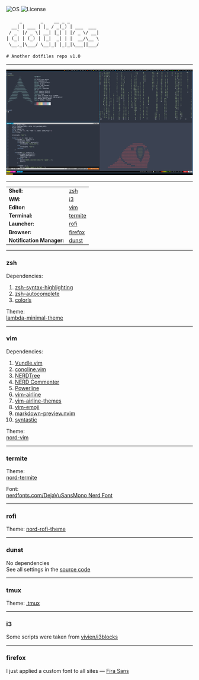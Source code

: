 ![OS](https://img.shields.io/badge/OS-Arch-%231793D1?style=flat-square&logo=arch-linux)
![License](https://img.shields.io/github/license/endygamedev/dotfiles?style=flat-square)
```
     _       _    __ _ _           
  __| | ___ | |_ / _(_) | ___  ___ 
 / _` |/ _ \| __| |_| | |/ _ \/ __|
| (_| | (_) | |_|  _| | |  __/\__ \
 \__,_|\___/ \__|_| |_|_|\___||___/

# Another dotfiles repo v1.0
```

---

![Screenshot](./assets/screenshot.png)

---

|                           |                                                       |
|---------------------------|-------------------------------------------------------|
| **Shell:**                | [zsh](https://github.com/ohmyzsh/ohmyzsh)             |
| **WM:**                   | [i3](https://github.com/i3/i3)                        |
| **Editor:**               | [vim](https://github.com/vim/vim)                     |
| **Terminal:**             | [termite](https://github.com/thestinger/termite)      |
| **Launcher:**             | [rofi](https://github.com/davatorium/rofi)            |
| **Browser:**              | [firefox](https://www.mozilla.org/en-US/firefox/new/) |
| **Notification Manager:** | [dunst](https://github.com/dunst-project/dunst)       |

---

### zsh
Dependencies:
1. [zsh-syntax-highlighting](https://github.com/zsh-users/zsh-syntax-highlighting)
1. [zsh-autocomplete](https://github.com/marlonrichert/zsh-autocomplete)
1. [colorls](https://github.com/athityakumar/colorls)

Theme:  
[lambda-minimal-theme](https://github.com/sohnryang/lambda-minimal-theme)

---

### vim
Dependencies:
1. [Vundle.vim](https://github.com/VundleVim/Vundle.vim)
1. [conoline.vim](https://github.com/miyakogi/conoline.vim)
1. [NERDTree](https://github.com/preservim/nerdtree)
1. [NERD Commenter](https://github.com/preservim/nerdcommenter)
1. [Powerline](https://github.com/powerline/powerline)
1. [vim-airline](https://github.com/vim-airline/vim-airline)
1. [vim-airline-themes](https://github.com/vim-airline/vim-airline-themes)
1. [vim-emoji](https://github.com/junegunn/vim-emoji)
1. [markdown-preview.nvim](https://github.com/iamcco/markdown-preview.nvim)
1. [syntastic](https://github.com/vim-syntastic/syntastic)

Theme:  
[nord-vim](https://github.com/arcticicestudio/nord-vim)

---

### termite
Theme:  
[nord-termite](https://github.com/arcticicestudio/nord-termite)

Font:  
[nerdfonts.com/DejaVuSansMono Nerd Font](https://www.nerdfonts.com/font-downloads)

---

### rofi
Theme:
[nord-rofi-theme](https://github.com/undiabler/nord-rofi-theme)

---

### dunst
No dependencies  
See all settings in the [source code](./src/dunst/dunstrc)

---

### tmux
Theme:
[.tmux](https://github.com/gpakosz/.tmux)

---

### i3
Some scripts were taken from [vivien/i3blocks](https://github.com/vivien/i3blocks)

---

### firefox
I just applied a custom font to all sites — [Fira Sans](https://fonts.google.com/specimen/Fira+Sans)

